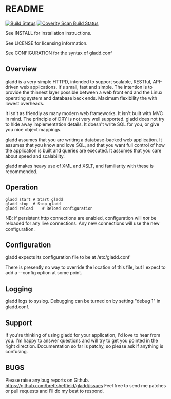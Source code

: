 # README

[![Build Status](https://travis-ci.org/librestack/gladd.svg?branch=master)](https://travis-ci.org/librestack/gladd)
<a href="https://scan.coverity.com/projects/2676">
  <img alt="Coverity Scan Build Status"
         src="https://scan.coverity.com/projects/2676/badge.svg"/>
</a>

See INSTALL for installation instructions.

See LICENSE for licensing information.

See CONFIGURATION for the syntax of gladd.conf

## Overview

gladd is a very simple HTTPD, intended to support scalable, RESTful,
API-driven web applications.  It's small, fast and simple.  The intention is
to provide the thinnest layer possible between a web front end and the Linux
operating system and database back ends.  Maximum flexibility the with lowest
overheads.

It isn't as friendly as many modern web frameworks.  It isn't built with MVC
in mind.  The principle of DRY is not very well supported.  gladd does not try
to hide away implementation details.  It doesn't write SQL for you, or give
you nice object mappings.

gladd assumes that you are writing a database-backed web application.  It
assumes that you know and love SQL, and that you want full control of how the
application is built and queries are executed.  It assumes that you care about
speed and scalability.

gladd makes heavy use of XML and XSLT, and familiarity with these is
recommended.

## Operation

```
gladd start	# Start gladd
gladd stop	# Stop gladd
gladd reload	# Reload configuration
```

NB: if persistent http connections are enabled, configuration will *not* be
reloaded for any live connections.  Any new connections will use the new
configuration.

## Configuration

gladd expects its configuration file to be at /etc/gladd.conf

There is presently no way to override the location of this file, but I expect
to add a --config option at some point.

## Logging

gladd logs to syslog.  Debugging can be turned on by setting "debug 1"
in gladd.conf.

## Support

If you're thinking of using gladd for your application, I'd love to hear from
you.  I'm happy to answer questions and will try to get you pointed in the
right direction.  Documentation so far is patchy, so please ask if anything is
confusing.

## BUGS

Please raise any bug reports on Github.
 https://github.com/brettsheffield/gladd/issues
Feel free to send me patches or pull requests and I'll do my best to respond. 
